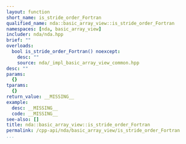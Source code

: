 ```yaml
---
layout: function
short_name: is_stride_order_Fortran
qualified_name: nda::basic_array_view::is_stride_order_Fortran
namespaces: [nda, basic_array_view]
includer: nda/nda.hpp
brief: ""
overloads:
  bool is_stride_order_Fortran() noexcept:
    desc: ""
    source: nda/_impl_basic_array_view_common.hpp
desc: ""
params:
  {}
tparams:
  {}
return_value: __MISSING__
example:
  desc: __MISSING__
  code: __MISSING__
see-also: []
title: nda::basic_array_view::is_stride_order_Fortran
permalink: /cpp-api/nda/basic_array_view/is_stride_order_Fortran
...
```


